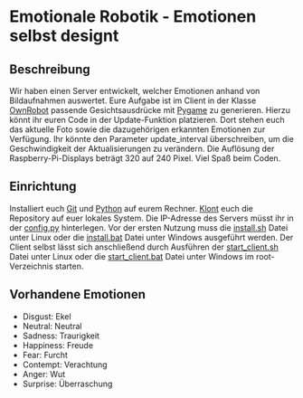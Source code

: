 # Emotionale Robotik - Emotionen selbst designt

## Beschreibung

Wir haben einen Server entwickelt, welcher Emotionen anhand von Bildaufnahmen auswertet. Eure Aufgabe ist im Client in der Klasse [OwnRobot](own_robot.py) passende Gesichtsausdrücke mit [Pygame](https://www.pygame.org/docs/) zu generieren. Hierzu könnt ihr euren Code in der Update-Funktion platzieren. Dort stehen euch das aktuelle Foto sowie die dazugehörigen erkannten Emotionen zur Verfügung. Ihr könnte den Parameter update_interval überschreiben, um die Geschwindigkeit der Aktualisierungen zu verändern. Die Auflösung der Raspberry-Pi-Displays beträgt 320 auf 240 Pixel. Viel Spaß beim Coden.

## Einrichtung

Installiert euch [Git](https://git-scm.com/book/de/v2/Erste-Schritte-Git-installieren) und [Python](https://www.computerwoche.de/a/wie-sie-python-richtig-installieren,3548847) auf eurem Rechner. [Klont](https://docs.github.com/de/repositories/creating-and-managing-repositories/cloning-a-repository) euch die Repository auf euer lokales System. Die IP-Adresse des Servers müsst ihr in der [config.py](config.py) hinterlegen. Vor der ersten Nutzung muss die [install.sh](./scripts/install.sh) Datei unter Linux oder die [install.bat](./scripts/install.bat) Datei unter Windows ausgeführt werden. Der Client selbst lässt sich anschließend durch Ausführen der [start_client.sh](./scripts/start_client.sh) Datei unter Linux oder die [start_client.bat](./scripts/start_client.bat) Datei unter Windows im root-Verzeichnis starten.

## Vorhandene Emotionen

- Disgust: Ekel
- Neutral: Neutral
- Sadness: Traurigkeit
- Happiness: Freude
- Fear: Furcht
- Contempt: Verachtung
- Anger: Wut
- Surprise: Überraschung
